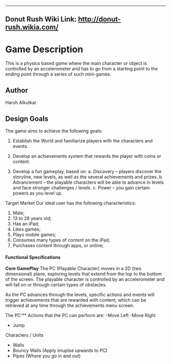 ----------
Donut Rush
Wiki Link: http://donut-rush.wikia.com/
----------

Game	Description
===================


This is a physics based game where the main character or object is controlled by an accelerometer and has to go from a starting point to the ending point through a series of such mini-games.

Author
----------
Harsh Alkutkar

Design	Goals
-------------

The game aims to achieve the following goals:
1. Establish the World and familiarize players with the characters and events.

2. Develop an achievements system that rewards the player with coins or content.

3. Develop a fun gameplay, based on:
a. Discovery – players discover the storyline, new levels, as well as the several achievements and prizes.
b. Advancement – the playable characters will be able to advance in levels and face stronger challenges / levels.
c. Power – you gain certain powers as you level up.

Target	Market
Our ideal user has the following characteristics:
1. Male;
2. 13 to 28 years old;
3. Has an iPad;
4. Likes games;
5. Plays mobile games;
6. Consumes many types of content on the iPad;
7. Purchases content through apps, or online;


#### <i class="icon-file"></i> Functional	Specifications

**Core	GamePlay**
The PC (Playable Character) moves in a 2D (two dimensional) plane, exploring levels that extend from the top to the bottom of the screen.
The playable character is controlled by an accelerometer and will fall on or through certain types of obstacles.

As the PC advances through the levels, specific actions and events will trigger achievements that are rewarded with content, which can be retrieved at any time through the achievements menu screen.

The PC’**
Actions that the PC can perform are:
-Move Left
-Move Right
- Jump

Characters	/	Units
- Walls
- Bouncy Walls (Apply imuplse upwards to PC)
- Pipes (Where you go in and out)
